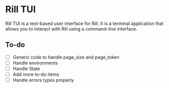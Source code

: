 # Rill TUI

Rill TUI is a text-based user interface for Rill. It is a terminal application that allows you to interact with Rill using a command-line interface.

## To-do

- [ ] Generic code to handle page_size and page_token
- [ ] Handle environments
- [ ] Handle State
- [ ] Add more to-do items
- [ ] Handle errors types properly
